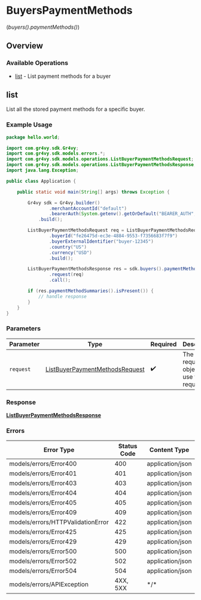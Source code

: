 # BuyersPaymentMethods
(*buyers().paymentMethods()*)

## Overview

### Available Operations

* [list](#list) - List payment methods for a buyer

## list

List all the stored payment methods for a specific buyer.

### Example Usage

<!-- UsageSnippet language="java" operationID="list_buyer_payment_methods" method="get" path="/buyers/payment-methods" -->
```java
package hello.world;

import com.gr4vy.sdk.Gr4vy;
import com.gr4vy.sdk.models.errors.*;
import com.gr4vy.sdk.models.operations.ListBuyerPaymentMethodsRequest;
import com.gr4vy.sdk.models.operations.ListBuyerPaymentMethodsResponse;
import java.lang.Exception;

public class Application {

    public static void main(String[] args) throws Exception {

        Gr4vy sdk = Gr4vy.builder()
                .merchantAccountId("default")
                .bearerAuth(System.getenv().getOrDefault("BEARER_AUTH", ""))
            .build();

        ListBuyerPaymentMethodsRequest req = ListBuyerPaymentMethodsRequest.builder()
                .buyerId("fe26475d-ec3e-4884-9553-f7356683f7f9")
                .buyerExternalIdentifier("buyer-12345")
                .country("US")
                .currency("USD")
                .build();

        ListBuyerPaymentMethodsResponse res = sdk.buyers().paymentMethods().list()
                .request(req)
                .call();

        if (res.paymentMethodSummaries().isPresent()) {
            // handle response
        }
    }
}
```

### Parameters

| Parameter                                                                                   | Type                                                                                        | Required                                                                                    | Description                                                                                 |
| ------------------------------------------------------------------------------------------- | ------------------------------------------------------------------------------------------- | ------------------------------------------------------------------------------------------- | ------------------------------------------------------------------------------------------- |
| `request`                                                                                   | [ListBuyerPaymentMethodsRequest](../../models/operations/ListBuyerPaymentMethodsRequest.md) | :heavy_check_mark:                                                                          | The request object to use for the request.                                                  |

### Response

**[ListBuyerPaymentMethodsResponse](../../models/operations/ListBuyerPaymentMethodsResponse.md)**

### Errors

| Error Type                        | Status Code                       | Content Type                      |
| --------------------------------- | --------------------------------- | --------------------------------- |
| models/errors/Error400            | 400                               | application/json                  |
| models/errors/Error401            | 401                               | application/json                  |
| models/errors/Error403            | 403                               | application/json                  |
| models/errors/Error404            | 404                               | application/json                  |
| models/errors/Error405            | 405                               | application/json                  |
| models/errors/Error409            | 409                               | application/json                  |
| models/errors/HTTPValidationError | 422                               | application/json                  |
| models/errors/Error425            | 425                               | application/json                  |
| models/errors/Error429            | 429                               | application/json                  |
| models/errors/Error500            | 500                               | application/json                  |
| models/errors/Error502            | 502                               | application/json                  |
| models/errors/Error504            | 504                               | application/json                  |
| models/errors/APIException        | 4XX, 5XX                          | \*/\*                             |
